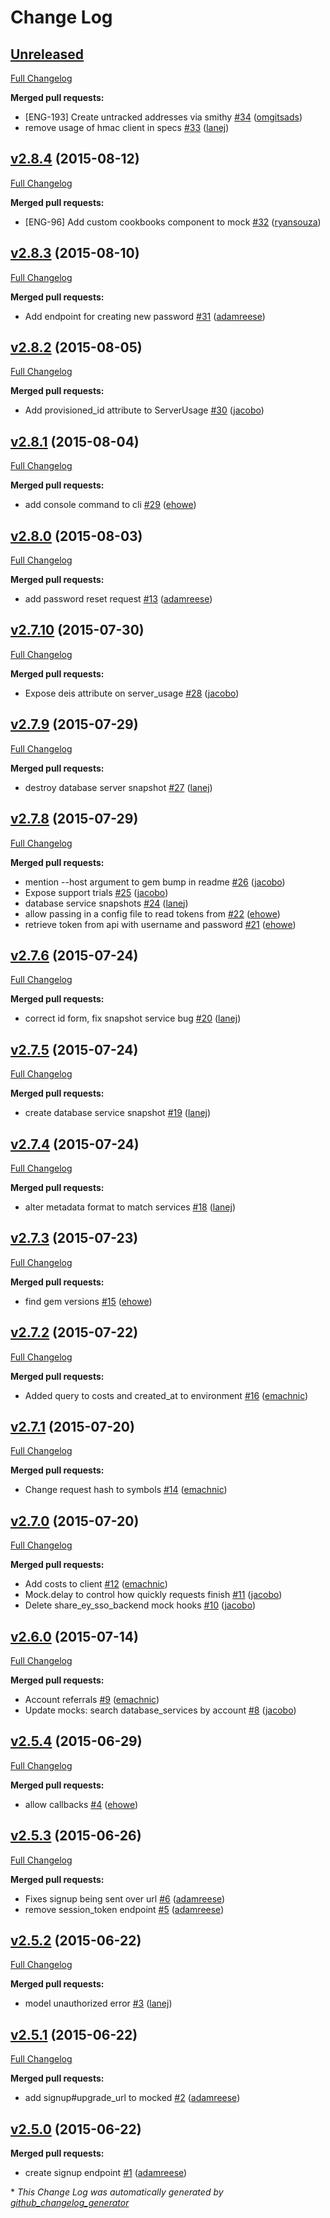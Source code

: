 # Change Log

## [Unreleased](https://github.com/engineyard/core-client-rb/tree/HEAD)

[Full Changelog](https://github.com/engineyard/core-client-rb/compare/v2.8.4...HEAD)

**Merged pull requests:**

- \[ENG-193\] Create untracked addresses via smithy [\#34](https://github.com/engineyard/core-client-rb/pull/34) ([omgitsads](https://github.com/omgitsads))
- remove usage of hmac client in specs [\#33](https://github.com/engineyard/core-client-rb/pull/33) ([lanej](https://github.com/lanej))

## [v2.8.4](https://github.com/engineyard/core-client-rb/tree/v2.8.4) (2015-08-12)
[Full Changelog](https://github.com/engineyard/core-client-rb/compare/v2.8.3...v2.8.4)

**Merged pull requests:**

- \[ENG-96\] Add custom cookbooks component to mock [\#32](https://github.com/engineyard/core-client-rb/pull/32) ([ryansouza](https://github.com/ryansouza))

## [v2.8.3](https://github.com/engineyard/core-client-rb/tree/v2.8.3) (2015-08-10)
[Full Changelog](https://github.com/engineyard/core-client-rb/compare/v2.8.2...v2.8.3)

**Merged pull requests:**

- Add endpoint for creating new password [\#31](https://github.com/engineyard/core-client-rb/pull/31) ([adamreese](https://github.com/adamreese))

## [v2.8.2](https://github.com/engineyard/core-client-rb/tree/v2.8.2) (2015-08-05)
[Full Changelog](https://github.com/engineyard/core-client-rb/compare/v2.8.1...v2.8.2)

**Merged pull requests:**

- Add provisioned\_id attribute to ServerUsage [\#30](https://github.com/engineyard/core-client-rb/pull/30) ([jacobo](https://github.com/jacobo))

## [v2.8.1](https://github.com/engineyard/core-client-rb/tree/v2.8.1) (2015-08-04)
[Full Changelog](https://github.com/engineyard/core-client-rb/compare/v2.8.0...v2.8.1)

**Merged pull requests:**

- add console command to cli [\#29](https://github.com/engineyard/core-client-rb/pull/29) ([ehowe](https://github.com/ehowe))

## [v2.8.0](https://github.com/engineyard/core-client-rb/tree/v2.8.0) (2015-08-03)
[Full Changelog](https://github.com/engineyard/core-client-rb/compare/v2.7.10...v2.8.0)

**Merged pull requests:**

- add password reset request [\#13](https://github.com/engineyard/core-client-rb/pull/13) ([adamreese](https://github.com/adamreese))

## [v2.7.10](https://github.com/engineyard/core-client-rb/tree/v2.7.10) (2015-07-30)
[Full Changelog](https://github.com/engineyard/core-client-rb/compare/v2.7.9...v2.7.10)

**Merged pull requests:**

- Expose deis attribute on server\_usage [\#28](https://github.com/engineyard/core-client-rb/pull/28) ([jacobo](https://github.com/jacobo))

## [v2.7.9](https://github.com/engineyard/core-client-rb/tree/v2.7.9) (2015-07-29)
[Full Changelog](https://github.com/engineyard/core-client-rb/compare/v2.7.8...v2.7.9)

**Merged pull requests:**

- destroy database server snapshot [\#27](https://github.com/engineyard/core-client-rb/pull/27) ([lanej](https://github.com/lanej))

## [v2.7.8](https://github.com/engineyard/core-client-rb/tree/v2.7.8) (2015-07-29)
[Full Changelog](https://github.com/engineyard/core-client-rb/compare/v2.7.6...v2.7.8)

**Merged pull requests:**

- mention --host argument to gem bump in readme [\#26](https://github.com/engineyard/core-client-rb/pull/26) ([jacobo](https://github.com/jacobo))
- Expose support trials [\#25](https://github.com/engineyard/core-client-rb/pull/25) ([jacobo](https://github.com/jacobo))
- database service snapshots [\#24](https://github.com/engineyard/core-client-rb/pull/24) ([lanej](https://github.com/lanej))
- allow passing in a config file to read tokens from [\#22](https://github.com/engineyard/core-client-rb/pull/22) ([ehowe](https://github.com/ehowe))
- retrieve token from api with username and password [\#21](https://github.com/engineyard/core-client-rb/pull/21) ([ehowe](https://github.com/ehowe))

## [v2.7.6](https://github.com/engineyard/core-client-rb/tree/v2.7.6) (2015-07-24)
[Full Changelog](https://github.com/engineyard/core-client-rb/compare/v2.7.5...v2.7.6)

**Merged pull requests:**

- correct id form, fix snapshot service bug [\#20](https://github.com/engineyard/core-client-rb/pull/20) ([lanej](https://github.com/lanej))

## [v2.7.5](https://github.com/engineyard/core-client-rb/tree/v2.7.5) (2015-07-24)
[Full Changelog](https://github.com/engineyard/core-client-rb/compare/v2.7.4...v2.7.5)

**Merged pull requests:**

- create database service snapshot [\#19](https://github.com/engineyard/core-client-rb/pull/19) ([lanej](https://github.com/lanej))

## [v2.7.4](https://github.com/engineyard/core-client-rb/tree/v2.7.4) (2015-07-24)
[Full Changelog](https://github.com/engineyard/core-client-rb/compare/v2.7.3...v2.7.4)

**Merged pull requests:**

- alter metadata format to match services [\#18](https://github.com/engineyard/core-client-rb/pull/18) ([lanej](https://github.com/lanej))

## [v2.7.3](https://github.com/engineyard/core-client-rb/tree/v2.7.3) (2015-07-23)
[Full Changelog](https://github.com/engineyard/core-client-rb/compare/v2.7.2...v2.7.3)

**Merged pull requests:**

- find gem versions [\#15](https://github.com/engineyard/core-client-rb/pull/15) ([ehowe](https://github.com/ehowe))

## [v2.7.2](https://github.com/engineyard/core-client-rb/tree/v2.7.2) (2015-07-22)
[Full Changelog](https://github.com/engineyard/core-client-rb/compare/v2.7.1...v2.7.2)

**Merged pull requests:**

- Added query to costs and created\_at to environment [\#16](https://github.com/engineyard/core-client-rb/pull/16) ([emachnic](https://github.com/emachnic))

## [v2.7.1](https://github.com/engineyard/core-client-rb/tree/v2.7.1) (2015-07-20)
[Full Changelog](https://github.com/engineyard/core-client-rb/compare/v2.7.0...v2.7.1)

**Merged pull requests:**

- Change request hash to symbols [\#14](https://github.com/engineyard/core-client-rb/pull/14) ([emachnic](https://github.com/emachnic))

## [v2.7.0](https://github.com/engineyard/core-client-rb/tree/v2.7.0) (2015-07-20)
[Full Changelog](https://github.com/engineyard/core-client-rb/compare/v2.6.0...v2.7.0)

**Merged pull requests:**

- Add costs to client [\#12](https://github.com/engineyard/core-client-rb/pull/12) ([emachnic](https://github.com/emachnic))
- Mock.delay to control how quickly requests finish [\#11](https://github.com/engineyard/core-client-rb/pull/11) ([jacobo](https://github.com/jacobo))
- Delete share\_ey\_sso\_backend mock hooks [\#10](https://github.com/engineyard/core-client-rb/pull/10) ([jacobo](https://github.com/jacobo))

## [v2.6.0](https://github.com/engineyard/core-client-rb/tree/v2.6.0) (2015-07-14)
[Full Changelog](https://github.com/engineyard/core-client-rb/compare/v2.5.4...v2.6.0)

**Merged pull requests:**

- Account referrals [\#9](https://github.com/engineyard/core-client-rb/pull/9) ([emachnic](https://github.com/emachnic))
- Update mocks: search database\_services by account [\#8](https://github.com/engineyard/core-client-rb/pull/8) ([jacobo](https://github.com/jacobo))

## [v2.5.4](https://github.com/engineyard/core-client-rb/tree/v2.5.4) (2015-06-29)
[Full Changelog](https://github.com/engineyard/core-client-rb/compare/v2.5.3...v2.5.4)

**Merged pull requests:**

- allow callbacks [\#4](https://github.com/engineyard/core-client-rb/pull/4) ([ehowe](https://github.com/ehowe))

## [v2.5.3](https://github.com/engineyard/core-client-rb/tree/v2.5.3) (2015-06-26)
[Full Changelog](https://github.com/engineyard/core-client-rb/compare/v2.5.2...v2.5.3)

**Merged pull requests:**

- Fixes signup being sent over url [\#6](https://github.com/engineyard/core-client-rb/pull/6) ([adamreese](https://github.com/adamreese))
- remove session\_token endpoint [\#5](https://github.com/engineyard/core-client-rb/pull/5) ([adamreese](https://github.com/adamreese))

## [v2.5.2](https://github.com/engineyard/core-client-rb/tree/v2.5.2) (2015-06-22)
[Full Changelog](https://github.com/engineyard/core-client-rb/compare/v2.5.1...v2.5.2)

**Merged pull requests:**

- model unauthorized error [\#3](https://github.com/engineyard/core-client-rb/pull/3) ([lanej](https://github.com/lanej))

## [v2.5.1](https://github.com/engineyard/core-client-rb/tree/v2.5.1) (2015-06-22)
[Full Changelog](https://github.com/engineyard/core-client-rb/compare/v2.5.0...v2.5.1)

**Merged pull requests:**

- add signup\#upgrade\_url to mocked [\#2](https://github.com/engineyard/core-client-rb/pull/2) ([adamreese](https://github.com/adamreese))

## [v2.5.0](https://github.com/engineyard/core-client-rb/tree/v2.5.0) (2015-06-22)
**Merged pull requests:**

- create signup endpoint [\#1](https://github.com/engineyard/core-client-rb/pull/1) ([adamreese](https://github.com/adamreese))



\* *This Change Log was automatically generated by [github_changelog_generator](https://github.com/skywinder/Github-Changelog-Generator)*